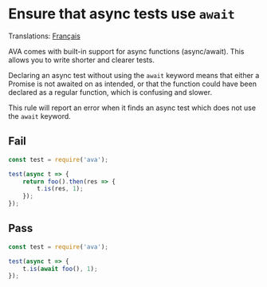 # Ensure that async tests use `await`

Translations: [Français](https://github.com/avajs/ava-docs/blob/main/fr_FR/related/eslint-plugin-ava/docs/rules/no-async-fn-without-await.md)

AVA comes with built-in support for async functions (async/await). This allows you to write shorter and clearer tests.

Declaring an async test without using the `await` keyword means that either a Promise is not awaited on as intended, or that the function could have been declared as a regular function, which is confusing and slower.

This rule will report an error when it finds an async test which does not use the `await` keyword.


## Fail

```js
const test = require('ava');

test(async t => {
	return foo().then(res => {
		t.is(res, 1);
	});
});
```


## Pass

```js
const test = require('ava');

test(async t => {
	t.is(await foo(), 1);
});
```
